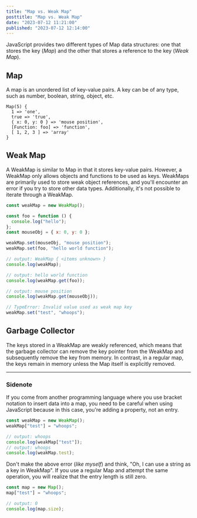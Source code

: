 ```yaml
---
title: "Map vs. Weak Map"
posttitle: "Map vs. Weak Map"
date: "2023-07-12 11:21:00"
published: "2023-07-12 12:14:00"
---
```


JavaScript provides two different types of Map data structures: one that stores the key (_Map_) and the other
that stores a reference to the key (_Weak Map_).

## Map

A map is an unordered list of key-value pairs. A key can be of any type, such as number, boolean, string, object, etc.

```text
Map(5) {
  1 => 'one',
  true => 'true',
  { x: 0, y: 0 } => 'mouse position',
  [Function: foo] => 'function',
  [ 1, 2, 3 ] => 'array'
}
```

## Weak Map

A WeakMap is similar to Map in that it stores key-value pairs. However, a WeakMap only allows objects
and functions to be used as keys. WeakMaps are primarily used to store weak object references, and you'll
encounter an error if you try to store other data types. Additionally, it's not possible to iterate through
a WeakMap.

```js
const weakMap = new WeakMap();

const foo = function () {
  console.log("hello");
};
const mouseObj = { x: 0, y: 0 };

weakMap.set(mouseObj, "mouse position");
weakMap.set(foo, "hello world function");

// output: WeakMap { <items unknown> }
console.log(weakMap);

// output: hello world function
console.log(weakMap.get(foo));

// output: mouse position
console.log(weakMap.get(mouseObj));

// TypeError: Invalid value used as weak map key
weakMap.set("test", "whoops");
```

## Garbage Collector

The keys stored in a WeakMap are weakly referenced, which means that the garbage collector can remove the key pointer from the WeakMap and subsequently remove the key from memory. In contrast, in a regular map, the keys remain in memory unless the Map itself is explicitly removed.

---

### Sidenote

If you come from another programming language where you use bracket notation to insert data into a map, you need to be careful when using JavaScript because in this case, you're adding a property, not an entry.

```js
const weakMap = new WeakMap();
weakMap["test"] = "whoops";

// output: whoops
console.log(weakMap["test"]);
// output: whoops
console.log(weakMap.test);
```

Don't make the above error (_like myself_) and think, "Oh, I can use a string as a key in WeakMap". If you use a regular Map and attempt the same operation, you will realize that the entry length is still zero.

```js
const map = new Map();
map["test"] = "whoops";

// output: 0
console.log(map.size);
```
